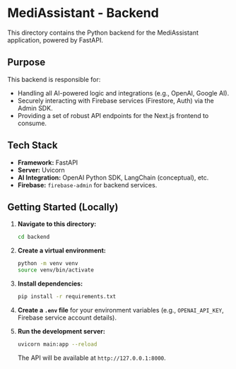 # MediAssistant - Backend

This directory contains the Python backend for the MediAssistant application, powered by FastAPI.

## Purpose

This backend is responsible for:
- Handling all AI-powered logic and integrations (e.g., OpenAI, Google AI).
- Securely interacting with Firebase services (Firestore, Auth) via the Admin SDK.
- Providing a set of robust API endpoints for the Next.js frontend to consume.

## Tech Stack

- **Framework:** FastAPI
- **Server:** Uvicorn
- **AI Integration:** OpenAI Python SDK, LangChain (conceptual), etc.
- **Firebase:** `firebase-admin` for backend services.

## Getting Started (Locally)

1.  **Navigate to this directory:**
    ```bash
    cd backend
    ```

2.  **Create a virtual environment:**
    ```bash
    python -m venv venv
    source venv/bin/activate
    ```

3.  **Install dependencies:**
    ```bash
    pip install -r requirements.txt
    ```

4.  **Create a `.env` file** for your environment variables (e.g., `OPENAI_API_KEY`, Firebase service account details).

5.  **Run the development server:**
    ```bash
    uvicorn main:app --reload
    ```
    The API will be available at `http://127.0.0.1:8000`.
